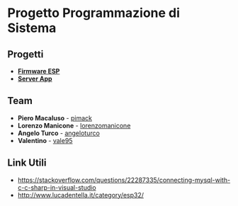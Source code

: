 # Progetto Programmazione di Sistema

## Progetti
* [**Firmware ESP**](https://github.com/pimack/PDSproject/tree/master/ESP32firmwareCLion)
* [**Server App**](https://github.com/pimack/PDSproject/tree/master/RoomMonitor)


## Team

* **Piero Macaluso** - [pimack](https://github.com/pimack)
* **Lorenzo Manicone** - [lorenzomanicone](https://github.com/lorenzomanicone)
* **Angelo Turco** - [angeloturco](https://github.com/angeloturco)
* **Valentino** - [vale95](https://github.com/vale95)

## Link Utili

- https://stackoverflow.com/questions/22287335/connecting-mysql-with-c-c-sharp-in-visual-studio
- http://www.lucadentella.it/category/esp32/
